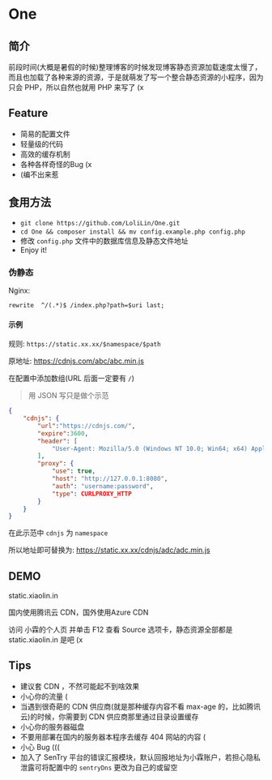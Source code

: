 # One

## 简介

前段时间(大概是暑假的时候)整理博客的时候发现博客静态资源加载速度太慢了，而且也加载了各种来源的资源，于是就萌发了写一个整合静态资源的小程序，因为只会 PHP，所以自然也就用 PHP 来写了 (x

## Feature

- 简易的配置文件
- 轻量级的代码
- 高效的缓存机制
- 各种各样奇怪的Bug (x
- (编不出来惹

## 食用方法

- ```git clone https://github.com/LoliLin/One.git```
- ```cd One && composer install && mv config.example.php config.php```
- 修改 `config.php` 文件中的数据库信息及静态文件地址
- Enjoy it!

### 伪静态

Nginx: 
```nginx
rewrite  ^/(.*)$ /index.php?path=$uri last;
```

#### 示例

规则: `https://static.xx.xx/$namespace/$path`

原地址: https://cdnjs.com/abc/abc.min.js

在配置中添加数组(URL 后面一定要有 `/`)
> 用 JSON 写只是做个示范
```json
{
    "cdnjs": {
        "url":"https://cdnjs.com/",
        "expire":3600,
        "header": [
            "User-Agent: Mozilla/5.0 (Windows NT 10.0; Win64; x64) AppleWebKit/537.36 (KHTML, like Gecko) Chrome/69.0.3497.100 Safari/537.36"
        ],
        "proxy": {
            "use": true,
            "host": "http://127.0.0.1:8080",
            "auth": "username:password",
            "type": CURLPROXY_HTTP
        }
    }
}
```
在此示范中 `cdnjs` 为 `namespace`

所以地址即可替换为: https://static.xx.xx/cdnjs/adc/adc.min.js

## DEMO

static.xiaolin.in

国内使用腾讯云 CDN，国外使用Azure CDN

访问 小霖的个人页 并单击 F12 查看 Source 选项卡，静态资源全部都是 static.xiaolin.in 是吧 (x

## Tips
- 建议套 CDN ，不然可能起不到啥效果
- 小心你的流量 (
- 当遇到很奇葩的 CDN 供应商(就是那种缓存内容不看 max-age 的，比如腾讯云)的时候，你需要到 CDN 供应商那里通过目录设置缓存
- 小心你的服务器磁盘
- 不要用部署在国内的服务器本程序去缓存 404 网站的内容 (
- 小心 Bug (((
- 加入了 SenTry 平台的错误汇报模块，默认回报地址为小霖账户，若担心隐私泄露可将配置中的 `sentryDns` 更改为自己的或留空